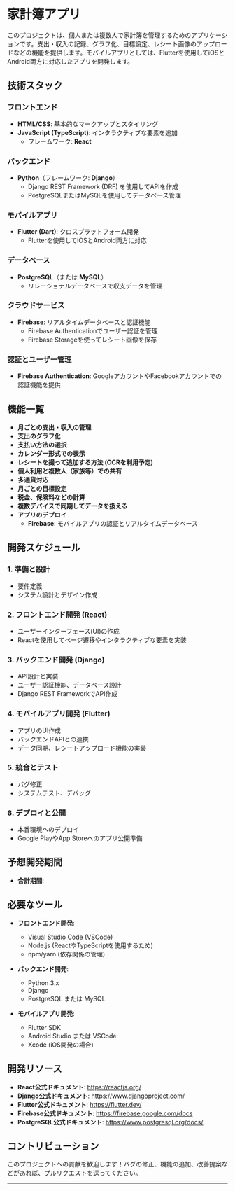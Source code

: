# 家計簿アプリ

このプロジェクトは、個人または複数人で家計簿を管理するためのアプリケーションです。支出・収入の記録、グラフ化、目標設定、レシート画像のアップロードなどの機能を提供します。モバイルアプリとしては、Flutterを使用してiOSとAndroid両方に対応したアプリを開発します。

## 技術スタック

### フロントエンド
- **HTML/CSS**: 基本的なマークアップとスタイリング
- **JavaScript (TypeScript)**: インタラクティブな要素を追加
    - フレームワーク: **React**

### バックエンド
- **Python**（フレームワーク: **Django**）
    - Django REST Framework (DRF) を使用してAPIを作成
    - PostgreSQLまたはMySQLを使用してデータベース管理

### モバイルアプリ
- **Flutter (Dart)**: クロスプラットフォーム開発
    - Flutterを使用してiOSとAndroid両方に対応

### データベース
- **PostgreSQL**（または **MySQL**）
    - リレーショナルデータベースで収支データを管理

### クラウドサービス
- **Firebase**: リアルタイムデータベースと認証機能
    - Firebase Authenticationでユーザー認証を管理
    - Firebase Storageを使ってレシート画像を保存

### 認証とユーザー管理
- **Firebase Authentication**: GoogleアカウントやFacebookアカウントでの認証機能を提供

## 機能一覧

- **月ごとの支出・収入の管理**
- **支出のグラフ化**
- **支払い方法の選択**
- **カレンダー形式での表示**
- **レシートを撮って追加する方法 (OCRを利用予定)**
- **個人利用と複数人（家族等）での共有**
- **多通貨対応**
- **月ごとの目標設定**
- **税金、保険料などの計算**
- **複数デバイスで同期してデータを扱える**
- **アプリのデプロイ**
    - **Firebase**: モバイルアプリの認証とリアルタイムデータベース　

## 開発スケジュール

### 1. 準備と設計 
- 要件定義
- システム設計とデザイン作成

### 2. フロントエンド開発 (React) 
- ユーザーインターフェース(UI)の作成
- Reactを使用してページ遷移やインタラクティブな要素を実装

### 3. バックエンド開発 (Django) 
- API設計と実装
- ユーザー認証機能、データベース設計
- Django REST FrameworkでAPI作成

### 4. モバイルアプリ開発 (Flutter) 
- アプリのUI作成
- バックエンドAPIとの連携
- データ同期、レシートアップロード機能の実装

### 5. 統合とテスト 
- バグ修正
- システムテスト、デバッグ

### 6. デプロイと公開 
- 本番環境へのデプロイ
- Google PlayやApp Storeへのアプリ公開準備

## 予想開発期間

- **合計期間**: 

## 必要なツール

- **フロントエンド開発**:
    - Visual Studio Code (VSCode)
    - Node.js (ReactやTypeScriptを使用するため)
    - npm/yarn (依存関係の管理)

- **バックエンド開発**:
    - Python 3.x
    - Django
    - PostgreSQL または MySQL

- **モバイルアプリ開発**:
    - Flutter SDK
    - Android Studio または VSCode
    - Xcode (iOS開発の場合)

## 開発リソース

- **React公式ドキュメント**: https://reactjs.org/
- **Django公式ドキュメント**: https://www.djangoproject.com/
- **Flutter公式ドキュメント**: https://flutter.dev/
- **Firebase公式ドキュメント**: https://firebase.google.com/docs
- **PostgreSQL公式ドキュメント**: https://www.postgresql.org/docs/

## コントリビューション

このプロジェクトへの貢献を歓迎します！バグの修正、機能の追加、改善提案などがあれば、プルリクエストを送ってください。

---

